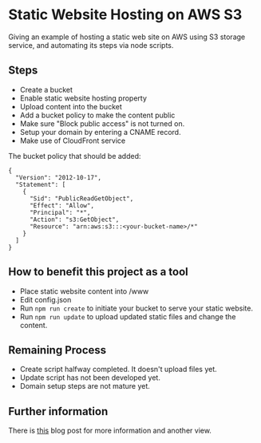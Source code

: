 # Static Website Hosting on AWS S3
Giving an example of hosting a static web site on AWS using S3 storage service, and automating its steps via node scripts.

## Steps
- Create a bucket
- Enable static website hosting property
- Upload content into the bucket
- Add a bucket policy to make the content public
- Make sure "Block public access" is not turned on.
- Setup your domain by entering a CNAME record.
- Make use of CloudFront service

The bucket policy that should be added:

```
{
  "Version": "2012-10-17",
  "Statement": [
    {
      "Sid": "PublicReadGetObject",
      "Effect": "Allow",
      "Principal": "*",
      "Action": "s3:GetObject",
      "Resource": "arn:aws:s3:::<your-bucket-name>/*"
    }
  ]
}
```

## How to benefit this project as a tool
- Place static website content into /www
- Edit config.json
- Run `npm run create` to initiate your bucket to serve your static website.
- Run `npm run update` to upload updated static files and change the content.


## Remaining Process
- Create script halfway completed. It doesn't upload files yet.
- Update script has not been developed yet.
- Domain setup steps are not mature yet.

## Further information
There is [this](https://medium.com/@kyle.galbraith/how-to-host-a-website-on-s3-without-getting-lost-in-the-sea-e2b82aa6cd38) blog post for more information and another view.